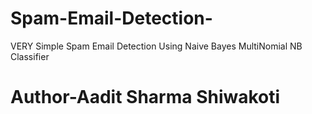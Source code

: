 # Spam-Email-Detection-
VERY Simple Spam Email Detection Using Naive Bayes MultiNomial NB Classifier
<h1>Author-Aadit Sharma Shiwakoti</h1>

